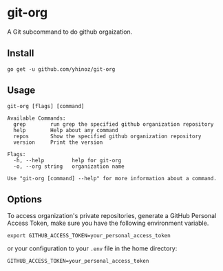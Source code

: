 # git-org

A Git subcommand to do github orgaization.

## Install

    go get -u github.com/yhinoz/git-org

## Usage

	git-org [flags] [command]
	
	Available Commands:
	  grep        run grep the specified github organization repository
	  help        Help about any command
	  repos       Show the specified github organization repository
	  version     Print the version
	
	Flags:
	  -h, --help         help for git-org
	  -o, --org string   organization name
	
	Use "git-org [command] --help" for more information about a command.

## Options

To access organization's private repositories, generate a GitHub Personal Access Token, make sure you have the following environment variable.

    export GITHUB_ACCESS_TOKEN=your_personal_access_token

or your configuration to your `.env` file in the home directory:

    GITHUB_ACCESS_TOKEN=your_personal_access_token

